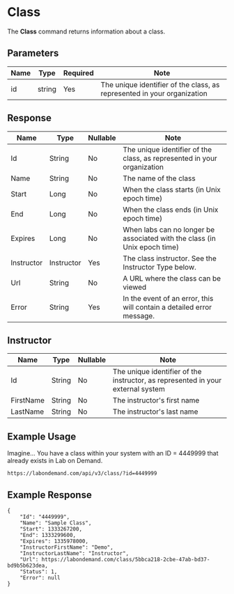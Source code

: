 # Class

The **Class** command returns information about a class.

## Parameters

|Name|Type|Required|Note
|--- |--- |--- |--- |
|id|string|Yes|The unique identifier of the class, as represented in your organization|

## Response

|Name|Type|Nullable|Note
|--- |--- |--- |--- |
|Id|String|No|The unique identifier of the class, as represented in your organization|
|Name|String|No|The name of the class|
|Start|Long|No|When the class starts (in Unix epoch time)|
|End|Long|No|When the class ends (in Unix epoch time)|
|Expires|Long|No|When labs can no longer be associated with the class (in Unix epoch time)|
|Instructor|Instructor|Yes|The class instructor. See the Instructor Type below.|
|Url|String|No|A URL where the class can be viewed|
|Error|String|Yes|In the event of an error, this will contain a detailed error message.|

## Instructor
|Name|Type|Nullable|Note
|--- |--- |--- |--- |
|Id|String|No|The unique identifier of the instructor, as represented in your external system|
|FirstName|String|No|The instructor's first name|
|LastName|String|No|The instructor's last name|

## Example Usage

Imagine… You have a class within your system with an ID = 4449999 that already exists in Lab on Demand.

```
https://labondemand.com/api/v3/class/?id=4449999
```

## Example Response

```linenums
{
    "Id": "4449999",
    "Name": "Sample Class",
    "Start": 1333267200,
    "End": 1333299600,
    "Expires": 1335978000,
    "InstructorFirstName": "Demo",
    "InstructorLastName": "Instructor",
    "Url": https://labondemand.com/class/5bbca218-2cbe-47ab-bd37-bd9b5b623dea,
    "Status": 1,
    "Error": null
}
```